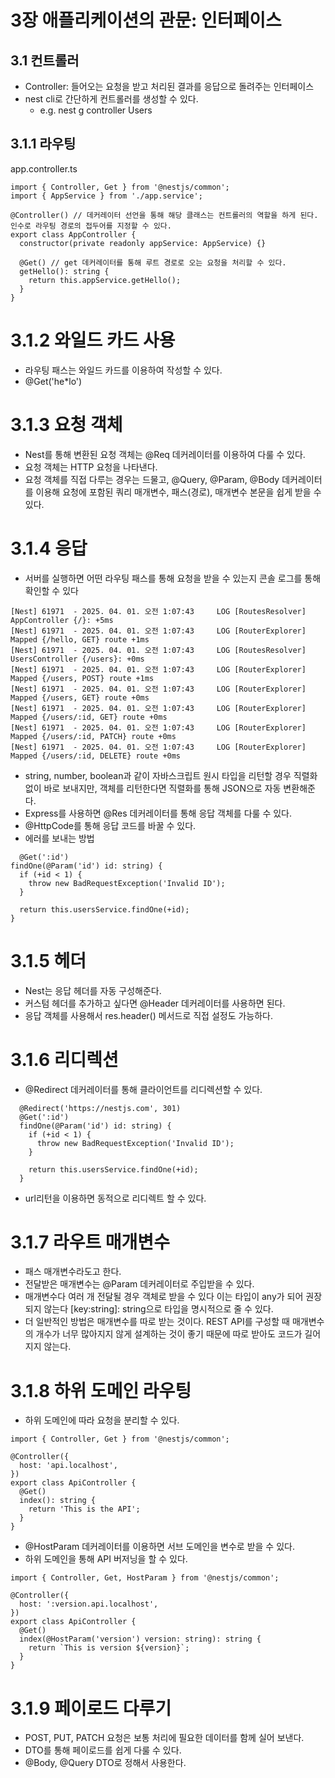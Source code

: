 # 3장 애플리케이션의 관문: 인터페이스

## 3.1 컨트롤러

- Controller: 들어오는 요청을 받고 처리된 결과를 응답으로 돌려주는 인터페이스
- nest cli로 간단하게 컨트롤러를 생성할 수 있다.
  - e.g. nest g controller Users

## 3.1.1 라우팅

app.controller.ts

```
import { Controller, Get } from '@nestjs/common';
import { AppService } from './app.service';

@Controller() // 데커레이터 선언을 통해 해당 클래스는 컨트롤러의 역할을 하게 된다. 인수로 라우팅 경로의 접두어를 지정할 수 있다.
export class AppController {
  constructor(private readonly appService: AppService) {}

  @Get() // get 데커레이터를 통해 루트 경로로 오는 요청을 처리할 수 있다.
  getHello(): string {
    return this.appService.getHello();
  }
}

```

# 3.1.2 와일드 카드 사용

- 라우팅 패스는 와일드 카드를 이용하여 작성할 수 있다.
- @Get('he\*lo')

# 3.1.3 요청 객체

- Nest를 통해 변환된 요청 객체는 @Req 데커레이터를 이용하여 다룰 수 있다.
- 요청 객체는 HTTP 요청을 나타낸다.
- 요청 객체를 직접 다루는 경우는 드물고, @Query, @Param, @Body 데커레이터를 이용해 요청에 포함된 쿼리 매개변수, 패스(경로), 매개변수 본문을 쉽게 받을 수 있다.

# 3.1.4 응답

- 서버를 실행하면 어떤 라우팅 패스를 통해 요청을 받을 수 있는지 콘솔 로그를 통해 확인할 수 있다

```
[Nest] 61971  - 2025. 04. 01. 오전 1:07:43     LOG [RoutesResolver] AppController {/}: +5ms
[Nest] 61971  - 2025. 04. 01. 오전 1:07:43     LOG [RouterExplorer] Mapped {/hello, GET} route +1ms
[Nest] 61971  - 2025. 04. 01. 오전 1:07:43     LOG [RoutesResolver] UsersController {/users}: +0ms
[Nest] 61971  - 2025. 04. 01. 오전 1:07:43     LOG [RouterExplorer] Mapped {/users, POST} route +1ms
[Nest] 61971  - 2025. 04. 01. 오전 1:07:43     LOG [RouterExplorer] Mapped {/users, GET} route +0ms
[Nest] 61971  - 2025. 04. 01. 오전 1:07:43     LOG [RouterExplorer] Mapped {/users/:id, GET} route +0ms
[Nest] 61971  - 2025. 04. 01. 오전 1:07:43     LOG [RouterExplorer] Mapped {/users/:id, PATCH} route +0ms
[Nest] 61971  - 2025. 04. 01. 오전 1:07:43     LOG [RouterExplorer] Mapped {/users/:id, DELETE} route +0ms
```

- string, number, boolean과 같이 자바스크립트 원시 타입을 리턴할 경우 직렬화 없이 바로 보내지만, 객체를 리턴한다면 직렬화를 통해 JSON으로 자동 변환해준다.
- Express를 사용하면 @Res 데커레이터를 통해 응답 객체를 다룰 수 있다.
- @HttpCode를 통해 응답 코드를 바꿀 수 있다.
- 에러를 보내는 방법

```
  @Get(':id')
findOne(@Param('id') id: string) {
  if (+id < 1) {
    throw new BadRequestException('Invalid ID');
  }

  return this.usersService.findOne(+id);
}
```

# 3.1.5 헤더

- Nest는 응답 헤더를 자동 구성해준다.
- 커스텀 헤더를 추가하고 싶다면 @Header 데커레이터를 사용하면 된다.
- 응답 객체를 사용해서 res.header() 메서드로 직접 설정도 가능하다.

# 3.1.6 리디렉션

- @Redirect 데커레이터를 통해 클라이언트를 리디렉션할 수 있다.

```
  @Redirect('https://nestjs.com', 301)
  @Get(':id')
  findOne(@Param('id') id: string) {
    if (+id < 1) {
      throw new BadRequestException('Invalid ID');
    }

    return this.usersService.findOne(+id);
  }
```

- url리턴을 이용하면 동적으로 리디렉트 할 수 있다.

# 3.1.7 라우트 매개변수

- 패스 매개변수라도고 한다.
- 전달받은 매개변수는 @Param 데커레이터로 주입받을 수 있다.
- 매개변수다 여러 개 전달될 경우 객체로 받을 수 있다 이는 타입이 any가 되어 권장되지 않는다 [key:string]: string으로 타입을 명시적으로 줄 수 있다.
- 더 일반적인 방법은 매개변수를 따로 받는 것이다. REST API를 구성할 때 매개변수의 개수가 너무 많아지지 않게 설계하는 것이 좋기 때문에 따로 받아도 코드가 길어지지 않는다.

# 3.1.8 하위 도메인 라우팅

- 하위 도메인에 따라 요청을 분리할 수 있다.

```
import { Controller, Get } from '@nestjs/common';

@Controller({
  host: 'api.localhost',
})
export class ApiController {
  @Get()
  index(): string {
    return 'This is the API';
  }
}
```

- @HostParam 데커레이터를 이용하면 서브 도메인을 변수로 받을 수 있다.
- 하위 도메인을 통해 API 버저닝을 할 수 있다.

```
import { Controller, Get, HostParam } from '@nestjs/common';

@Controller({
  host: ':version.api.localhost',
})
export class ApiController {
  @Get()
  index(@HostParam('version') version: string): string {
    return `This is version ${version}`;
  }
}
```

# 3.1.9 페이로드 다루기

- POST, PUT, PATCH 요청은 보통 처리에 필요한 데이터를 함께 실어 보낸다.
- DTO를 통해 페이로드를 쉽게 다룰 수 있다.
- @Body, @Query DTO로 정해서 사용한다.

